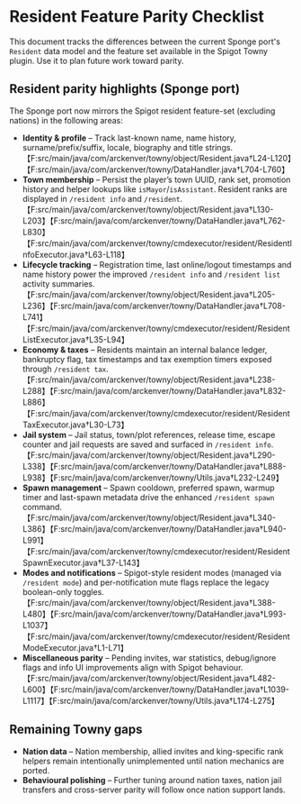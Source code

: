 # Resident Feature Parity Checklist

This document tracks the differences between the current Sponge port's `Resident` data model and the feature set available in the Spigot Towny plugin. Use it to plan future work toward parity.

## Resident parity highlights (Sponge port)

The Sponge port now mirrors the Spigot resident feature-set (excluding nations) in the following areas:

* **Identity & profile** – Track last-known name, name history, surname/prefix/suffix, locale, biography and title strings. 【F:src/main/java/com/arckenver/towny/object/Resident.java†L24-L120】【F:src/main/java/com/arckenver/towny/DataHandler.java†L704-L760】
* **Town membership** – Persist the player’s town UUID, rank set, promotion history and helper lookups like `isMayor`/`isAssistant`. Resident ranks are displayed in `/resident info` and `/resident`. 【F:src/main/java/com/arckenver/towny/object/Resident.java†L130-L203】【F:src/main/java/com/arckenver/towny/DataHandler.java†L762-L830】【F:src/main/java/com/arckenver/towny/cmdexecutor/resident/ResidentInfoExecutor.java†L63-L118】
* **Lifecycle tracking** – Registration time, last online/logout timestamps and name history power the improved `/resident info` and `/resident list` activity summaries. 【F:src/main/java/com/arckenver/towny/object/Resident.java†L205-L236】【F:src/main/java/com/arckenver/towny/DataHandler.java†L708-L741】【F:src/main/java/com/arckenver/towny/cmdexecutor/resident/ResidentListExecutor.java†L35-L94】
* **Economy & taxes** – Residents maintain an internal balance ledger, bankruptcy flag, tax timestamps and tax exemption timers exposed through `/resident tax`. 【F:src/main/java/com/arckenver/towny/object/Resident.java†L238-L288】【F:src/main/java/com/arckenver/towny/DataHandler.java†L832-L886】【F:src/main/java/com/arckenver/towny/cmdexecutor/resident/ResidentTaxExecutor.java†L30-L73】
* **Jail system** – Jail status, town/plot references, release time, escape counter and jail requests are saved and surfaced in `/resident info`. 【F:src/main/java/com/arckenver/towny/object/Resident.java†L290-L338】【F:src/main/java/com/arckenver/towny/DataHandler.java†L888-L938】【F:src/main/java/com/arckenver/towny/Utils.java†L232-L249】
* **Spawn management** – Spawn cooldown, preferred spawn, warmup timer and last-spawn metadata drive the enhanced `/resident spawn` command. 【F:src/main/java/com/arckenver/towny/object/Resident.java†L340-L386】【F:src/main/java/com/arckenver/towny/DataHandler.java†L940-L991】【F:src/main/java/com/arckenver/towny/cmdexecutor/resident/ResidentSpawnExecutor.java†L37-L143】
* **Modes and notifications** – Spigot-style resident modes (managed via `/resident mode`) and per-notification mute flags replace the legacy boolean-only toggles. 【F:src/main/java/com/arckenver/towny/object/Resident.java†L388-L480】【F:src/main/java/com/arckenver/towny/DataHandler.java†L993-L1037】【F:src/main/java/com/arckenver/towny/cmdexecutor/resident/ResidentModeExecutor.java†L1-L71】
* **Miscellaneous parity** – Pending invites, war statistics, debug/ignore flags and info UI improvements align with Spigot behaviour. 【F:src/main/java/com/arckenver/towny/object/Resident.java†L482-L600】【F:src/main/java/com/arckenver/towny/DataHandler.java†L1039-L1117】【F:src/main/java/com/arckenver/towny/Utils.java†L174-L275】

## Remaining Towny gaps

* **Nation data** – Nation membership, allied invites and king-specific rank helpers remain intentionally unimplemented until nation mechanics are ported.
* **Behavioural polishing** – Further tuning around nation taxes, nation jail transfers and cross-server parity will follow once nation support lands.
